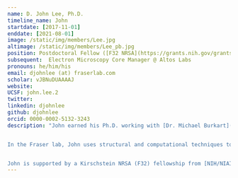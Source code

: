 ```yaml
---
name: D. John Lee, Ph.D. 
timeline_name: John
startdate: [2017-11-01]
enddate: [2021-08-01]
image: /static/img/members/Lee.jpg
altimage: /static/img/members/Lee_pb.jpg
position: Postdoctoral Fellow ([F32 NRSA](https://grants.nih.gov/grants/guide/contacts/parent_F32.html))
subsequent:  Electron Microscopy Core Manager @ Altos Labs
pronouns: he/him/his
email: djohnlee (at) fraserlab.com
scholar: vJBNuDUAAAAJ
website:
UCSF: john.lee.2
twitter:
linkedin: djohnlee
github: djohnlee
orcid: 0000-0002-5132-3243
description: "John earned his Ph.D. working with [Dr. Michael Burkart](http://burkartlab.ucsd.edu) at UC San Diego. His primary focus was the application of protein NMR to the carrier proteins central to fatty acid, polyketide, and non-ribosomal peptide synthetic pathways.


In the Fraser lab, John uses structural and computational techniques to explore structural biology and study minor conformational states.


John is supported by a Kirschstein NRSA (F32) fellowship from [NIH/NIAID](https://www.niaid.nih.gov/)."
---
```

